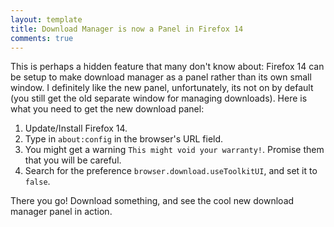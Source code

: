```yaml
---
layout: template
title: Download Manager is now a Panel in Firefox 14
comments: true
---
```



This is perhaps a hidden feature that many don't know about: Firefox 14 can be setup to make download manager as a panel rather than its own small window. 
I definitely like the new panel, unfortunately, its not on by default (you still get the old separate window for managing downloads).
Here is what you need to get the new download panel:

1. Update/Install Firefox 14. 
2. Type in `about:config` in the browser's URL field. 
3. You might get a warning `This might void your warranty!`. Promise them that you will be careful.
4. Search for the preference `browser.download.useToolkitUI`, and set it to `false`. 

There you go! Download something, and see the cool new download manager panel in action. 





